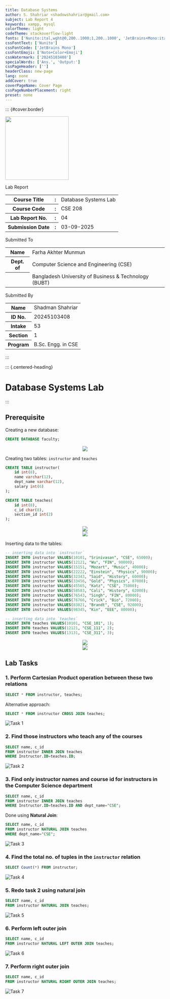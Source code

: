 ```yaml
---
title: Database Systems
author: S. Shahriar <shadowshahriar@gmail.com>
subject: Lab Report 4
keywords: xampp, mysql
colorTheme: light
codeTheme: stackoverflow-light
fonts: ['Nunito:ital,wght@0,200..1000;1,200..1000', 'JetBrains+Mono:ital,wght@0,100..800;1,100..800']
cssFontText: ['Nunito']
cssFontCode: ['JetBrains Mono']
cssFontEmoji: ['Noto+Color+Emoji']
cssWatermark: ['20245103408']
specialWords: ['Ans.', 'Output:']
cssPageHeader: ['']
headerClass: new-page
lang: none
addCover: true
coverPageName: Cover Page
cssPageNumberPlacement: right
preset: none
---
```


::: {#cover.border}

<section>
	<img id="watermark" class="round" src="./bubt.png" width="200px" />
</section>
<section>
	<p class="h1 w800 underline text-upr">Lab Report</p>
	<table class="compact borderless table-large table-upr padless" style="width: 5.1in">
		<tr>
			<th>Course Title</th>
			<th>:</th><td>Database Systems Lab</td>
		</tr>
		<tr>
			<th>Course Code</th>
			<th>:</th><td>CSE 208</td>
		</tr>
		<tr>
			<th>Lab Report No.</th>
			<th>:</th><td>04</td>
		</tr>
		<tr>
			<th>Submission Date</th>
			<th>:</th><td>03-09-2025</td>
		</tr>
	</table>
</section>
<section style="--hw: 7.2rem;">
	<p class="h2 w800 text-upr">Submitted To</p>
	<table class="compact borderless table-large table-upr padless withleader">
		<tr>
			<th>Name</th>
			<td>Farha Akhter Munmun</td>
		</tr>
		<tr>
			<th>Dept. of</th>
			<td>Computer Science and Engineering (CSE)</td>
		</tr>
		<tr>
			<th></th>
			<td>Bangladesh University of Business & Technology (BUBT)</td>
		</tr>
	</table>
</section>
<section style="--hw: 7.2rem;">
	<p class="h2 w800 text-upr">Submitted By</p>
	<table class="compact borderless table-large table-upr padless withleader">
		<tr>
			<th>Name</th>
			<td>Shadman Shahriar</td>
		</tr>
		<tr>
			<th>ID No.</th>
			<td>20245103408</td>
		</tr>
		<tr>
			<th>Intake</th>
			<td>53</td>
		</tr>
		<tr>
			<th>Section</th>
			<td>1</td>
		</tr>
		<tr>
			<th>Program</th>
			<td>B.Sc. Engg. in CSE</td>
		</tr>
	</table>
</section>

:::

::: {.centered-heading}

# Database Systems Lab

:::

## Prerequisite

Creating a new database:

```sql
CREATE DATABASE faculty;
```

<p align="center">
<img src="images/04.png"/>
</p>

Creating two tables: `instructor` and `teaches`

```sql
CREATE TABLE instructor(
	id int(8),
	name varchar(12),
	dept_name varchar(12),
	salary int(6)
);

CREATE TABLE teaches(
	id int(8),
	c_id char(8),
	section_id int(2)
);
```

<p align="center">
<img src="images/00.png"/>
<br>
<img src="images/01.png"/>
</p>

Inserting data to the tables:

```sql
-- inserting data into `instructor`
INSERT INTO instructor VALUES(10101, "Srinivasan", "CSE", 65000);
INSERT INTO instructor VALUES(12121, "Wu", "FIN", 90000);
INSERT INTO instructor VALUES(15151, "Mozart", "Music", 40000);
INSERT INTO instructor VALUES(22222, "Einstein", "Physics", 90000);
INSERT INTO instructor VALUES(32343, "Said", "History", 60000);
INSERT INTO instructor VALUES(33456, "Gold", "Physics", 87000);
INSERT INTO instructor VALUES(45565, "Katz", "CSE", 75000);
INSERT INTO instructor VALUES(58583, "Cali", "History", 62000);
INSERT INTO instructor VALUES(76543, "Singh", "FIN", 80000);
INSERT INTO instructor VALUES(76766, "Crick", "Bio", 72000);
INSERT INTO instructor VALUES(83821, "Brandt", "CSE", 92000);
INSERT INTO instructor VALUES(98345, "Kin", "EEE", 80000);

-- inserting data into `teaches`
INSERT INTO teaches VALUES(10101, "CSE_101", 1);
INSERT INTO teaches VALUES(12121, "CSE_111", 2);
INSERT INTO teaches VALUES(13131, "CSE_311", 3);
```

<p align="center">
<img src="images/02.png"/>
<br>
<img src="images/03.png"/>
</p>

## Lab Tasks

### 1. Perform Cartesian Product operation between these two relations

```sql
SELECT * FROM instructor, teaches;
```

Alternative approach:

```sql
SELECT * FROM instructor CROSS JOIN teaches;
```

![Task 1](images/Q1.png)

### 2. Find those instructors who teach any of the courses

```sql
SELECT name, c_id
FROM instructor INNER JOIN teaches
WHERE Instructor.ID=teaches.ID;
```

![Task 2](images/Q2.png)

### 3. Find only instructor names and course id for instructors in the Computer Science department

```sql
SELECT name, c_id
FROM instructor INNER JOIN teaches
WHERE Instructor.ID=teaches.ID AND dept_name="CSE";
```

Done using **Natural Join**:

```sql
SELECT name, c_id
FROM instructor NATURAL JOIN teaches
WHERE dept_name="CSE";
```

![Task 3](images/Q3.png)

### 4. Find the total no. of tuples in the `instructor` relation

```sql
SELECT Count(*) FROM instructor;
```

![Task 4](images/Q4.png)

### 5. Redo task 2 using natural join

```sql
SELECT name, c_id
FROM instructor NATURAL JOIN teaches;
```

![Task 5](images/Q5.png)

### 6. Perform left outer join

```sql
SELECT name, c_id
FROM instructor NATURAL LEFT OUTER JOIN teaches;
```

![Task 6](images/Q6.png)

### 7. Perform right outer join

```sql
SELECT name, c_id
FROM instructor NATURAL RIGHT OUTER JOIN teaches;
```

![Task 7](images/Q7.png)
